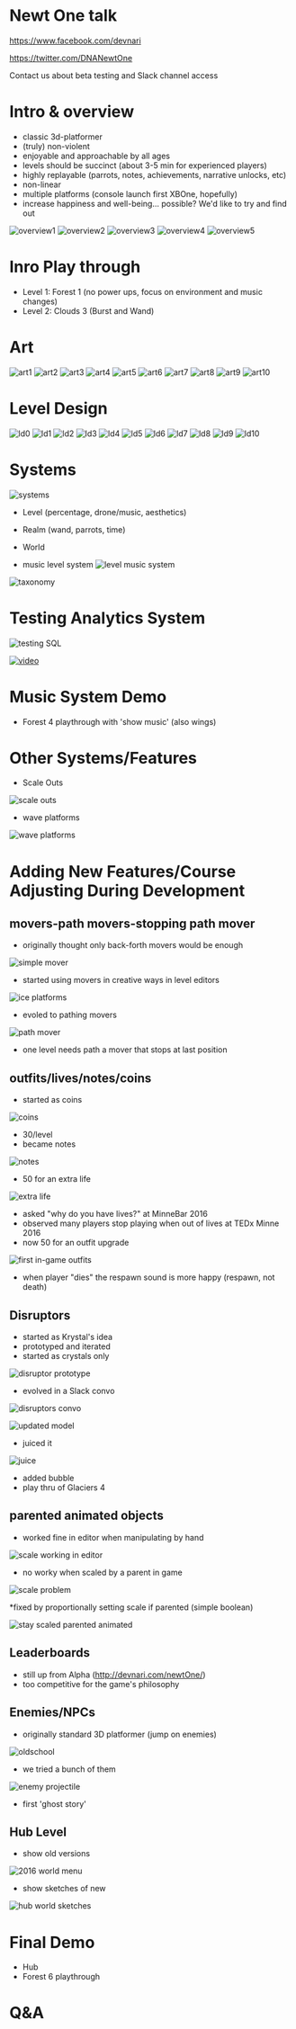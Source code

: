 Newt One talk
=============
https://www.facebook.com/devnari

https://twitter.com/DNANewtOne

Contact us about beta testing and Slack channel access

Intro & overview
================
* classic 3d-platformer
* (truly) non-violent
* enjoyable and approachable by all ages
* levels should be succinct (about 3-5 min for experienced players)
* highly replayable (parrots, notes, achievements, narrative unlocks, etc)
* non-linear
* multiple platforms (console launch first XBOne, hopefully)
* increase happiness and well-being... possible? We'd like to try and find out

![overview1](http://i.imgur.com/MpIJKl1.png)
![overview2](http://i.imgur.com/Oixz9bp.png)
![overview3](http://i.imgur.com/JLFom32.png)
![overview4](http://i.imgur.com/oRAPyaJ.png)
![overview5](http://i.imgur.com/BzJid9S.png)

Inro Play through
====================
* Level 1: Forest 1 (no power ups, focus on environment and music changes)
* Level 2: Clouds 3 (Burst and Wand)

Art
===

![art1](slides/art1.png)
![art2](slides/art2.png)
![art3](slides/art3.png)
![art4](slides/art4.png)
![art5](slides/art5.png)
![art6](slides/art6.png)
![art7](slides/art7.png)
![art8](slides/art8.png)
![art9](slides/art9.png)
![art10](slides/art10.png)

Level Design
============

![ld0](slides/LD0.png)
![ld1](slides/LD1.png)
![ld2](slides/LD2.png)
![ld3](slides/LD3.png)
![ld4](slides/LD4.png)
![ld5](slides/LD5.png)
![ld6](slides/LD6.png)
![ld7](slides/LD7.png)
![ld8](slides/LD8.png)
![ld9](slides/LD9.png)
![ld10](slides/LD10.png)

Systems
=======
![systems](http://i.imgur.com/MAmIL20.png)

* Level (percentage, drone/music, aesthetics)
* Realm (wand, parrots, time)
* World

* music level system
![level music system](http://i.imgur.com/xkYgI2E.png)

![taxonomy](slides/taxonomy.png)

Testing Analytics System
========================
![testing SQL](http://i.imgur.com/G2FvnRj.png)

[![video](http://i.imgur.com/ybjPXn1.png)](https://youtu.be/NrIpgW_MOdE)

Music System Demo
=================
* Forest 4 playthrough with 'show music' (also wings)

Other Systems/Features
======================
* Scale Outs

![scale outs](http://i.giphy.com/6NFa2QCk5kcSc.gif)

* wave platforms

![wave platforms](http://i.giphy.com/iIr3m6MgfUjPG.gif)


Adding New Features/Course Adjusting During Development
=======================================================
movers-path movers-stopping path mover
-------------------------------------
* originally thought only back-forth movers would be enough

![simple mover](http://i.giphy.com/wJBvOcuQGQ4wM.gif)

* started using movers in creative ways in level editors

![ice platforms](http://i.giphy.com/ao8jlGusmfFPq.gif)

* evoled to pathing movers

![path mover](http://i.giphy.com/12VgkJtVNatuhi.gif)

* one level needs path a mover that stops at last position


outfits/lives/notes/coins
-------------------------
* started as coins

![coins](http://i.imgur.com/IzUyEZX.gif)

* 30/level
* became notes

![notes](http://i.giphy.com/zmgRgFI3Xtvj2.gif)

* 50 for an extra life

![extra life](http://i.giphy.com/cB4ukcrbK9lfi.gif)

* asked "why do you have lives?" at MinneBar 2016
* observed many players stop playing when out of lives at TEDx Minne 2016
* now 50 for an outfit upgrade

![first in-game outfits](http://i.imgur.com/YWOoPvt.png)

* when player "dies" the respawn sound is more happy (respawn, not death)

Disruptors
----------
* started as Krystal's idea
* prototyped and iterated
* started as crystals only

![disruptor prototype](http://i.giphy.com/1O56HXGkmcNUI.gif)
* evolved in a Slack convo

![disruptors convo](http://i.imgur.com/EYEMZZh.png)

![updated model](http://i.giphy.com/PqKEG8xOsARva.gif)
* juiced it

![juice](http://i.giphy.com/whuC8e1GX7xx6.gif)
* added bubble
* play thru of Glaciers 4

parented animated objects
-------------------------
* worked fine in editor when manipulating by hand

![scale working in editor](http://i.giphy.com/RBpLTzTUL0b6M.gif)

* no worky when scaled by a parent in game

![scale problem](http://i.giphy.com/GpWpa0Tt08xaM.gif)

*fixed by proportionally setting scale if parented (simple boolean)

![stay scaled parented animated](http://i.giphy.com/DfqrrS1ZR3ZC.gif)

Leaderboards
------------
* still up from Alpha (http://devnari.com/newtOne/)
* too competitive for the game's philosophy

Enemies/NPCs
------------
* originally standard 3D platformer (jump on enemies)

![oldschool](http://i.giphy.com/kMKAzu88RozbW.gif)

* we tried a bunch of them

![enemy projectile](http://i.giphy.com/ypsGwe0VutBHG.gif)

* first 'ghost story'

Hub Level
---------
* show old versions

![2016 world menu](http://i.imgur.com/bD1A4RX.png)

* show sketches of new

![hub world sketches](http://i.imgur.com/B8R6jv7.jpg)

Final Demo
==========
* Hub
* Forest 6 playthrough

Q&A
===
